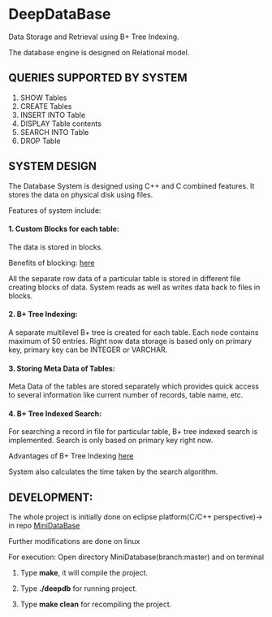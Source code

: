 # DeepDataBase
Data Storage and Retrieval using B+ Tree Indexing.

The database engine is designed on Relational model.

## QUERIES SUPPORTED BY SYSTEM
1. SHOW Tables
2. CREATE Tables
3. INSERT INTO Table
4. DISPLAY Table contents
5. SEARCH INTO Table
6. DROP Table


## SYSTEM DESIGN
The Database System is designed using C++ and C combined features.
It stores the data on physical disk using files.

Features of system include:

#### 1. Custom Blocks for each table:
The data is stored in blocks.  

Benefits of blocking: [here](https://en.wikipedia.org/wiki/Block_(data_storage))

All the separate row data of a particular table is stored in different file creating blocks of data. System reads as well as writes data back to files in blocks.

#### 2. B+ Tree Indexing:
A separate multilevel B+ tree is created for each table. Each node contains maximum of 50 entries. Right now data storage  is based only on primary key, primary key can be INTEGER or VARCHAR.

#### 3. Storing Meta Data of Tables:
 Meta Data of the tables are stored separately which provides quick access to several information like current number of records, table name, etc.
 
#### 4. B+ Tree Indexed Search:
 For searching a record in file for particular table, B+ tree indexed search is implemented. Search is only based on primary  key right now.
 
 Advantages of B+ Tree Indexing [here](https://www.tutorialcup.com/dbms/b-plus-tree.htm)
 
System also calculates the time taken by the search algorithm.
 
## DEVELOPMENT:
The whole project is initially done on eclipse platform(C/C++ perspective)-> in repo [MiniDataBase](https://github.com/msdeep14/MiniDataBase)

Further modifications are done on linux

For execution: Open directory MiniDatabase(branch:master) and on terminal

1. Type **make**, it will compile the project.
	
2. Type **./deepdb** for running project.
	
3. Type **make clean** for recompiling the project.
 
